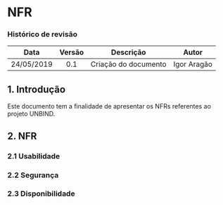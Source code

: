 # NFR
### Histórico de revisão
Data | Versão | Descrição | Autor |
--------- | :------: | ------------ | --------- |
24/05/2019 | 0.1 | Criação do documento | Igor Aragão |

## 1. Introdução
Este documento tem a finalidade de apresentar os NFRs referentes ao projeto UNBIND. 

## 2. NFR
### 2.1 Usabilidade
### 2.2 Segurança
### 2.3 Disponibilidade
